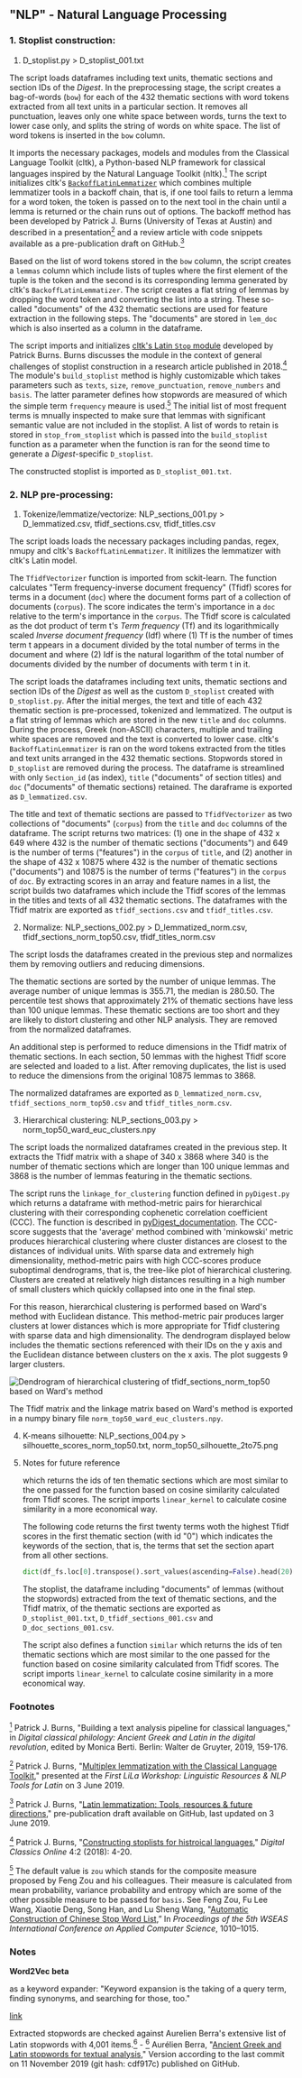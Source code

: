 ## "NLP" - Natural Language Processing

### 1. Stoplist construction:

1. D_stoplist.py > D_stoplist_001.txt

The script loads dataframes including text units, thematic sections and section IDs of the _Digest_. In the preprocessing stage, the script creates a bag-of-words (`bow`) for each of the 432 thematic sections with word tokens extracted from all text units in a particular section. It removes all punctuation, leaves only one white space between words, turns the text to lower case only, and splits the string of words on white space. The list of word tokens is inserted in the `bow` column.

It imports the necessary packages, models and modules from the Classical Language Toolkit (cltk), a Python-based NLP framework for classical languages inspired by the Natural Language Toolkit (nltk).[<sup id="inline1">1</sup>](#fn1) The script initializes cltk's [`BackoffLatinLemmatizer`](http://docs.cltk.org/en/latest/latin.html#lemmatization-backoff-method) which combines multiple lemmatizer tools in a backoff chain, that is, if one tool fails to return a lemma for a word token, the token is passed on to the next tool in the chain until a lemma is returned or the chain runs out of options. The backoff method has been developed by Patrick J. Burns (University of Texas at Austin) and described in a presentation[<sup id="inline2">2</sup>](#fn2) and a review article with code snippets available as a pre-publication draft on GitHub.[<sup id="inline3">3</sup>](#fn3)

Based on the list of word tokens stored in the `bow` column, the script creates a `lemmas` column which include lists of tuples where the first element of the tuple is the token and the second is its corresponding lemma generated by cltk's `BackoffLatinLemmatizer`. The script creates a flat string of lemmas by dropping the word token and converting the list into a string. These so-called "documents" of the 432 thematic sections are used for feature extraction in the following steps. The "documents" are stored in `lem_doc` which is also inserted as a column in the dataframe.

The script imports and initializes [cltk's Latin `Stop` module](https://github.com/cltk/cltk/blob/master/cltk/stop/stop.py) developed by Patrick Burns. Burns discusses the module in the context of general challenges of stoplist construction in a research article published in 2018.[<sup id="inline4">4</sup>](#fn4) The module's `build_stoplist` method is highly customizable which takes parameters such as `texts`, `size`,  `remove_punctuation`, `remove_numbers` and `basis`. The latter parameter defines how stopwords are measured of which the simple term `frequency` meaure is used.[<sup id="inline5">5</sup>](#fn5) The initial list of most frequent terms is mnually inspected to make sure that lemmas with significant semantic value are not included in the stoplist. A list of words to retain is stored in `stop_from_stoplist` which is passed into the `build_stoplist` function as a parameter when the function is ran for the seond time to generate a _Digest_-specific `D_stoplist`.

The constructed stoplist is imported as `D_stoplist_001.txt`.

### 2. NLP pre-processing:

1. Tokenize/lemmatize/vectorize: NLP_sections_001.py > D_lemmatized.csv, tfidf_sections.csv, tfidf_titles.csv

The script loads loads the necessary packages including pandas, regex, nmupy and cltk's `BackoffLatinLemmatizer`. It initilizes the lemmatizer with cltk's Latin model.

The `TfidfVectorizer` function is imported from sckit-learn. The function calculates "Term frequency-inverse document frequency" (Tfidf) scores for terms in a document (`doc`) where the document forms part of a collection of documents (`corpus`). The score indicates the term's importance in a `doc` relative to the term's importance in the `corpus`. The Tfidf score is calculated as the dot product of term t's _Term frequency_ (Tf) and its logarithmically scaled _Inverse document frequency_ (Idf) where (1) Tf is the number of times term t appears in a document divided by the total number of terms in the document and where (2) Idf is the natural logarithm of the total number of documents divided by the number of documents with term t in it.

The script loads the dataframes including text units, thematic sections and section IDs of the _Digest_ as well as the custom `D_stoplist` created with `D_stoplist.py`. After the initial merges, the text and title of each 432 thematic section is pre-processed, tokenized and lemmatized. The output is a flat string of lemmas which are stored in the new `title` and `doc` columns. During the process, Greek (non-ASCII) characters, multiple and trailing white spaces are removed and the text is converted to lower case. cltk's `BackoffLatinLemmatizer` is ran on the word tokens extracted from the titles and text units arranged in the 432 thematic sections. Stopwords stored in `D_stoplist` are removed during the process. The dataframe is streamlined with only `Section_id` (as index), `title` ("documents" of section titles) and `doc` ("documents" of thematic sections) retained. The daraframe is exported as `D_lemmatized.csv`.

The title and text of thematic sections are passed to `TfidfVectorizer` as two collections of "documents" (`corpus`) from the `title` and `doc` columns of the dataframe. The script returns two matrices: (1) one in the shape of 432 x 649 where 432 is the number of thematic sections ("documents") and 649 is the number of terms ("features") in the `corpus` of `title`, and (2) another in the shape of 432 x 10875 where 432 is the number of thematic sections ("documents") and 10875 is the number of terms ("features") in the `corpus` of `doc`. By extracting scores in an array and feature names in a list, the script builds two dataframes which include the Tfidf scores of the lemmas in the titles and texts of all 432 thematic sections. The dataframes with the Tfidf matrix are exported as `tfidf_sections.csv` and `tfidf_titles.csv`.

2. Normalize: NLP_sections_002.py > D_lemmatized_norm.csv, tfidf_sections_norm_top50.csv, tfidf_titles_norm.csv

The script losds the dataframes created in the previous step and normalizes them by removing outliers and reducing dimensions.

The thematic sections are sorted by the number of unique lemmas. The average number of unique lemmas is 355.71, the median is 280.50. The percentile test shows that approximately 21% of thematic sections have less than 100 unique lemmas. These thematic sections are too short and they are likely to distort clustering and other NLP analysis. They are removed from the normalized dataframes.

An additional step is performed to reduce dimensions in the Tfidf matrix of thematic sections. In each section, 50 lemmas with the highest Tfidf score are selected and loaded to a list. After removing duplicates, the list is used to reduce the dimensions from the original 10875 lemmas to 3868.

The normalized dataframes are exported as `D_lemmatized_norm.csv`, `tfidf_sections_norm_top50.csv` and `tfidf_titles_norm.csv`.

3. Hierarchical clustering: NLP_sections_003.py > norm_top50_ward_euc_clusters.npy

The script loads the normalized dataframes created in the previous step. It extracts the Tfidf matrix with a shape of 340 x 3868 where 340 is the number of thematic sections which are longer than 100 unique lemmas and 3868 is the number of lemmas featuring in the thematic sections.

The script runs the `linkage_for_clustering` function defined in `pyDigest.py` which returns a dataframe with method-metric pairs for hierarchical clustering with their corresponding cophenetic correlation coefficient (CCC). The function is described in [pyDigest_documentation](https://github.com/mribary/pyDigest/blob/master/pyDigest_documentation.md#3-linkage_for_clusteringx-threshold05). The CCC-score suggests that the 'average' method combined with 'minkowski' metric produces hierarchical clustering where cluster distances are closest to the distances of individual units. With sparse data and extremely high dimensionality, method-metric pairs with high CCC-scores produce suboptimal dendrograms, that is, the tree-like plot of hierarchical clustering. Clusters are created at relatively high distances resulting in a high number of small clusters which quickly collapsed into one in the final step.

For this reason, hierarchical clustering is performed based on Ward's method with Euclidean distance. This method-metric pair produces larger clusters at lower distances which is more appropriate for Tfidf clustering with sparse data and high dimensionality. The dendrogram displayed below includes the thematic sections referenced with their IDs on the y axis and the Euclidean distance between clusters on the x axis. The plot suggests 9 larger clusters.

![Dendrogram of hierarchical clustering of tfidf_sections_norm_top50 based on Ward's method](https://github.com/mribary/pyDigest/blob/master/images/norm_top50_ward_euc_clusters.png)

The Tfidf matrix and the linkage matrix based on Ward's method is exported in a numpy binary file `norm_top50_ward_euc_clusters.npy`.

4. K-means silhouette: NLP_sections_004.py > silhouette_scores_norm_top50.txt, norm_top50_silhouette_2to75.png



5. Notes for future reference

    which returns the ids of ten thematic sections which are most similar to the one passed for the function based on cosine similarity calculated from Tfidf scores. The script imports `linear_kernel` to calculate cosine similarity in a more economical way. 

    The following code returns the first twenty terms woth the highest Tfidf scores in the first thematic section (with id "0") which indicates the keywords of the section, that is, the terms that set the section apart from all other sections.

    ```python
    dict(df_fs.loc[0].transpose().sort_values(ascending=False).head(20))
    ```

    The stoplist, the dataframe including "documents" of lemmas (without the stopwords) extracted from the text of thematic sections, and the Tfidf matrix, of the thematic sections are exported as `D_stoplist_001.txt`, `D_tfidf_sections_001.csv` and `D_doc_sections_001.csv`.

    The script also defines a function `similar` which returns the ids of ten thematic sections which are most similar to the one passed for the function based on cosine similarity calculated from Tfidf scores. The script imports `linear_kernel` to calculate cosine similarity in a more economical way. 

### Footnotes

[<sup id="fn1">1</sup>](#inline1) Patrick J. Burns, "Building a text analysis pipeline for classical languages," in _Digital classical philology: Ancient Greek and Latin in the digital revolution_, edited by Monica Berti. Berlin: Walter de Gruyter, 2019, 159-176.

[<sup id="fn2">2</sup>](#inline2) Patrick J. Burns, "[Multiplex lemmatization with the Classical Language Toolkit](https://lila-erc.eu/wp-content/uploads/2019/06/burns-lemmatisation.pdf)," presented at the _First LiLa Workshop: Linguistic Resources & NLP Tools for Latin_ on 3 June 2019.

[<sup id="fn3">3</sup>](#inline3) Patrick J. Burns, "[Latin lemmatization: Tools, resources & future directions](https://github.com/diyclassics/lemmatizer-review/blob/master/lemmatizer-review.ipynb)," pre-publication draft available on GitHub, last updated on 3 June 2019.

[<sup id="fn4">4</sup>](#inline4) Patrick J. Burns, "[Constructing stoplists for histroical languages](https://journals.ub.uni-heidelberg.de/index.php/dco/article/view/52124/48812)," _Digital Classics Online_ 4:2 (2018): 4-20.

[<sup id="fn5">5</sup>](#inline5) The default value is `zou` which stands for the composite measure proposed by Feng Zou and his colleagues. Their measure is calculated from mean probability, variance  probability and entropy which are some of the other possible measure to be passed for `basis`. See Feng Zou, Fu Lee Wang, Xiaotie Deng, Song Han, and Lu Sheng Wang, "[Automatic Construction of Chinese Stop Word List](https://pdfs.semanticscholar.org/c543/8e216071f6180c228cc557fb1d3c77edb3a3.pdf),” In _Proceedings of the 5th WSEAS International Conference on Applied Computer Science_, 1010–1015.

### Notes

**Word2Vec beta**

as a keyword expander: "Keyword expansion is the taking of a query term, finding synonyms, and searching for those, too."

[link](http://docs.cltk.org/en/latest/latin.html#word2vec)

Extracted stopwords are checked against Aurelien Berra's extensive list of Latin stopwords with 4,001 items.[<sup id="inline6">6</sup>](#fn6) - [<sup id="fn6">6</sup>](#inline6) Aurélien Berra, "[Ancient Greek and Latin stopwords for textual analysis](https://github.com/aurelberra/stopwords)," Version according to the last commit on 11 November 2019 (git hash: cdf917c) published on GitHub.
